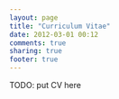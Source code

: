 ```yaml
---
layout: page
title: "Curriculum Vitae"
date: 2012-03-01 00:12
comments: true
sharing: true
footer: true
---
```

TODO: put CV here